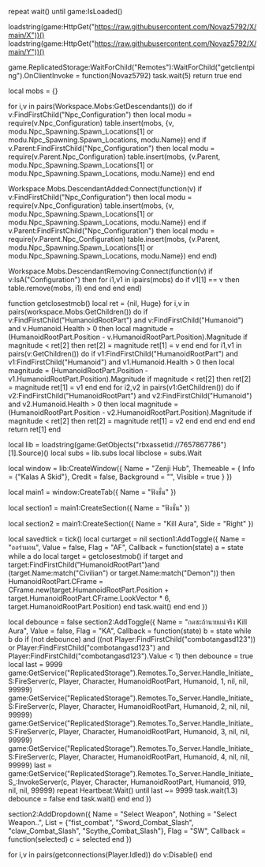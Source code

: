 
repeat wait() until game:IsLoaded() 

loadstring(game:HttpGet("https://raw.githubusercontent.com/Novaz5792/X/main/X"))() 
loadstring(game:HttpGet("https://raw.githubusercontent.com/Novaz5792/X/main/Y"))() 

game.ReplicatedStorage:WaitForChild("Remotes"):WaitForChild("getclientping").OnClientInvoke = function(Novaz5792) 
    task.wait(5)
    return true 
end

local mobs = {} 

for i,v in pairs(Workspace.Mobs:GetDescendants()) do 
    if v:FindFirstChild("Npc_Configuration") then
        local modu = require(v.Npc_Configuration) 
        table.insert(mobs, {v, modu.Npc_Spawning.Spawn_Locations[1] or modu.Npc_Spawning.Spawn_Locations, modu.Name})
    end 
    if v.Parent:FindFirstChild("Npc_Configuration") then
        local modu = require(v.Parent.Npc_Configuration) 
        table.insert(mobs, {v.Parent, modu.Npc_Spawning.Spawn_Locations[1] or modu.Npc_Spawning.Spawn_Locations, modu.Name})
    end 
end 

Workspace.Mobs.DescendantAdded:Connect(function(v)
    if v:FindFirstChild("Npc_Configuration") then
        local modu = require(v.Npc_Configuration) 
        table.insert(mobs, {v, modu.Npc_Spawning.Spawn_Locations[1] or modu.Npc_Spawning.Spawn_Locations, modu.Name})
    end 
    if v.Parent:FindFirstChild("Npc_Configuration") then
        local modu = require(v.Parent.Npc_Configuration) 
        table.insert(mobs, {v.Parent, modu.Npc_Spawning.Spawn_Locations[1] or modu.Npc_Spawning.Spawn_Locations, modu.Name})
    end 
end)

Workspace.Mobs.DescendantRemoving:Connect(function(v)
    if v:IsA("Configuration") then 
        for i1,v1 in ipairs(mobs) do 
            if v1[1] == v then 
                table.remove(mobs, i1)
            end 
        end 
    end 
end)

function getclosestmob()
    local ret = {nil, Huge} 
    for i,v in pairs(workspace.Mobs:GetChildren()) do 
        if v:FindFirstChild("HumanoidRootPart") and v:FindFirstChild("Humanoid") and v.Humanoid.Health > 0 then 
            local magnitude = (HumanoidRootPart.Position - v.HumanoidRootPart.Position).Magnitude 
            if magnitude < ret[2] then 
                ret[2] = magnitude 
                ret[1] = v 
            end 
        end 
        for i1,v1 in pairs(v:GetChildren()) do 
            if v1:FindFirstChild("HumanoidRootPart") and v1:FindFirstChild("Humanoid") and v1.Humanoid.Health > 0 then 
                local magnitude = (HumanoidRootPart.Position - v1.HumanoidRootPart.Position).Magnitude 
                if magnitude < ret[2] then 
                    ret[2] = magnitude 
                    ret[1] = v1
                end 
            end 
            for i2,v2 in pairs(v1:GetChildren()) do 
                if v2:FindFirstChild("HumanoidRootPart") and v2:FindFirstChild("Humanoid") and v2.Humanoid.Health > 0 then 
                    local magnitude = (HumanoidRootPart.Position - v2.HumanoidRootPart.Position).Magnitude 
                    if magnitude < ret[2] then 
                        ret[2] = magnitude 
                        ret[1] = v2
                    end 
                end 
            end 
        end 
    end 
    return ret[1]
end 


local lib = loadstring(game:GetObjects("rbxassetid://7657867786")[1].Source)()
local subs = lib.subs 
local libclose = subs.Wait

local window = lib:CreateWindow({
    Name = "Zenji Hub",
    Themeable = {
        Info = {"Kalas A Skid"},
        Credit = false, 
        Background = "",
        Visible = true
    }
})

local main1 = window:CreateTab({
    Name = "ฟังชั่น"
})

local section1 = main1:CreateSection({
    Name = "ฟังชั่น"
})

local section2 = main1:CreateSection({
    Name = "Kill Aura",
    Side = "Right"
})

local savedtick = tick()
local curtarget = nil 
section1:AddToggle({
    Name = "ออร่ามอน", 
    Value = false, 
    Flag = "AF", 
    Callback = function(state)
        a = state 
        while a do 
            local target = getclosestmob() 
            if target and target:FindFirstChild("HumanoidRootPart")and (target.Name:match("Civilian") or target.Name:match("Demon")) then 
                HumanoidRootPart.CFrame = CFrame.new(target.HumanoidRootPart.Position + target.HumanoidRootPart.CFrame.LookVector * 6, target.HumanoidRootPart.Position)
            end 
            task.wait()
        end 
    end 
})

local debounce = false 
section2:AddToggle({
    Name = "กดซะถ้านายแน่จริง Kill Aura", 
    Value = false, 
    Flag = "KA", 
    Callback = function(state)
        b = state 
        while b do 
            if (not debounce) and ((not Player:FindFirstChild("combotangasd123")) or Player:FindFirstChild("combotangasd123") and Player:FindFirstChild("combotangasd123").Value < 1) then 
                debounce = true 
                local last = 9999
                game:GetService("ReplicatedStorage").Remotes.To_Server.Handle_Initiate_S:FireServer(c, Player, Character, HumanoidRootPart, Humanoid, 1, nil, nil, 99999)
                game:GetService("ReplicatedStorage").Remotes.To_Server.Handle_Initiate_S:FireServer(c, Player, Character, HumanoidRootPart, Humanoid, 2, nil, nil, 99999)
                game:GetService("ReplicatedStorage").Remotes.To_Server.Handle_Initiate_S:FireServer(c, Player, Character, HumanoidRootPart, Humanoid, 3, nil, nil, 99999)
                game:GetService("ReplicatedStorage").Remotes.To_Server.Handle_Initiate_S:FireServer(c, Player, Character, HumanoidRootPart, Humanoid, 4, nil, nil, 99999)
                last = game:GetService("ReplicatedStorage").Remotes.To_Server.Handle_Initiate_S_:InvokeServer(c, Player, Character, HumanoidRootPart, Humanoid, 919, nil, nil, 99999)
                repeat Heartbeat:Wait() until last ~= 9999 
                task.wait(1.3)
                debounce = false 
            end 
            task.wait()
        end 
    end 
})

section2:AddDropdown({
    Name = "Select Weapon", 
    Nothing = "Select Weapon..", 
    List = {"fist_combat", "Sword_Combat_Slash", "claw_Combat_Slash", "Scythe_Combat_Slash"}, 
    Flag = "SW", 
    Callback = function(selected)
        c = selected 
    end 
})

for i,v in pairs(getconnections(Player.Idled)) do 
    v:Disable()
end
